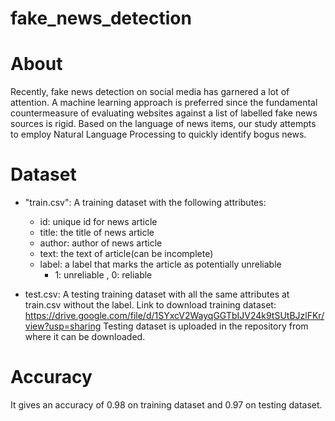 # fake_news_detection
# About
Recently, fake news detection on social media has garnered a lot of attention. A machine learning approach is preferred since the fundamental countermeasure of evaluating websites against a list of labelled fake news sources is rigid. Based on the language of news items, our study attempts to employ Natural Language Processing to quickly identify bogus news.

# Dataset
* "train.csv": A training dataset with the following attributes:
  * id: unique id for news article
  * title: the title of news article
  * author: author of news article
  * text: the text of article(can be incomplete)
  * label: a label that marks the article as potentially unreliable
    * 1: unreliable , 0: reliable

* test.csv: A testing training dataset with all the same attributes at train.csv without the label.
Link to download training dataset: https://drive.google.com/file/d/1SYxcV2WayqGGTbIJV24k9tSUtBJzlFKr/view?usp=sharing
Testing dataset is uploaded in the repository from where it can be downloaded.

# Accuracy
It gives an accuracy of 0.98 on training dataset and 0.97 on testing dataset.
